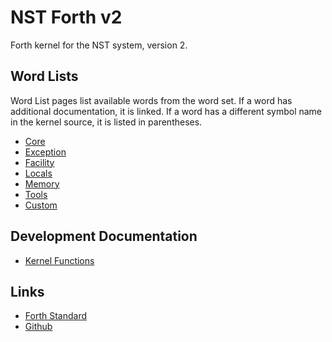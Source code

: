# NST Forth v2
 Forth kernel for the NST system, version 2.
 
## Word Lists
 Word List pages list available words from the word set. If a word has additional documentation, it is linked.
 If a word has a different symbol name in the kernel source, it is listed in parentheses.
 
 * [Core](/core/)
 * [Exception](/exception/)
 * [Facility](/facility/)
 * [Locals](/locals/)
 * [Memory](/memory/)
 * [Tools](/tools/)
 * [Custom](/custom/)

## Development Documentation
 * [Kernel Functions](/kernel/)

## Links
 * [Forth Standard](https://forth-standard.org/standard/words)
 * [Github](https://github.com/MechaFinch/NST-Forth)
